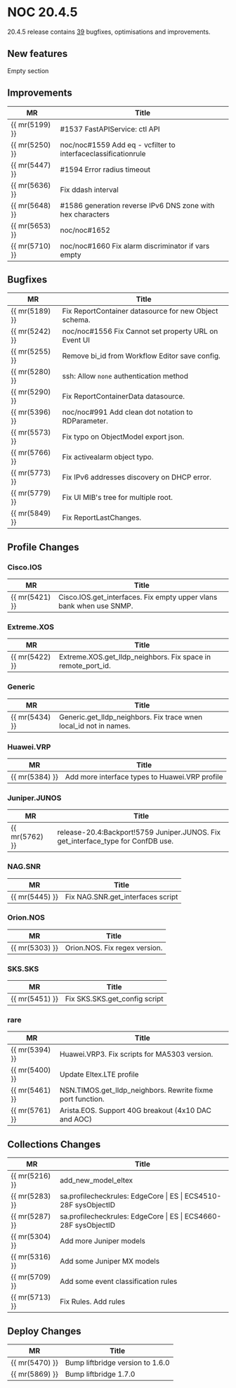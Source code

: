 # NOC 20.4.5

20.4.5 release contains [39](https://code.getnoc.com/noc/noc/merge_requests?scope=all&state=merged&milestone_title=20.4.5) bugfixes, optimisations and improvements.



## New features
Empty section



## Improvements
| MR             | Title                                                         |
| -------------- | ------------------------------------------------------------- |
| {{ mr(5199) }} | #1537 FastAPIService: ctl API                                 |
| {{ mr(5250) }} | noc/noc#1559 Add eq - vcfilter to interfaceclassificationrule |
| {{ mr(5447) }} | #1594 Error radius timeout                                    |
| {{ mr(5636) }} | Fix ddash interval                                            |
| {{ mr(5648) }} | #1586 generation reverse IPv6 DNS zone with hex characters    |
| {{ mr(5653) }} | noc/noc#1652                                                  |
| {{ mr(5710) }} | noc/noc#1660 Fix alarm discriminator if vars empty            |


## Bugfixes
| MR             | Title                                                 |
| -------------- | ----------------------------------------------------- |
| {{ mr(5189) }} | Fix ReportContainer datasource for new Object schema. |
| {{ mr(5242) }} | noc/noc#1556 Fix Cannot set property URL on Event UI  |
| {{ mr(5255) }} | Remove bi_id from Workflow Editor save config.        |
| {{ mr(5280) }} | ssh: Allow `none` authentication method               |
| {{ mr(5290) }} | Fix ReportContainerData datasource.                   |
| {{ mr(5396) }} | noc/noc#991 Add clean dot notation to RDParameter.    |
| {{ mr(5573) }} | Fix typo on ObjectModel export json.                  |
| {{ mr(5766) }} | Fix activealarm object typo.                          |
| {{ mr(5773) }} | Fix IPv6 addresses discovery on DHCP error.           |
| {{ mr(5779) }} | Fix UI MIB's tree for multiple root.                  |
| {{ mr(5849) }} | Fix ReportLastChanges.                                |

## Profile Changes

### Cisco.IOS
| MR             | Title                                                               |
| -------------- | ------------------------------------------------------------------- |
| {{ mr(5421) }} | Cisco.IOS.get_interfaces. Fix empty upper vlans bank when use SNMP. |

### Extreme.XOS
| MR             | Title                                                        |
| -------------- | ------------------------------------------------------------ |
| {{ mr(5422) }} | Extreme.XOS.get_lldp_neighbors. Fix space in remote_port_id. |

### Generic
| MR             | Title                                                             |
| -------------- | ----------------------------------------------------------------- |
| {{ mr(5434) }} | Generic.get_lldp_neighbors. Fix trace wnen local_id not in names. |

### Huawei.VRP
| MR             | Title                                          |
| -------------- | ---------------------------------------------- |
| {{ mr(5384) }} | Add more interface types to Huawei.VRP profile |

### Juniper.JUNOS
| MR             | Title                                                                            |
| -------------- | -------------------------------------------------------------------------------- |
| {{ mr(5762) }} | release-20.4:Backport!5759 Juniper.JUNOS. Fix get_interface_type for ConfDB use. |

### NAG.SNR
| MR             | Title                             |
| -------------- | --------------------------------- |
| {{ mr(5445) }} | Fix NAG.SNR.get_interfaces script |

### Orion.NOS
| MR             | Title                         |
| -------------- | ----------------------------- |
| {{ mr(5303) }} | Orion.NOS. Fix regex version. |

### SKS.SKS
| MR             | Title                         |
| -------------- | ----------------------------- |
| {{ mr(5451) }} | Fix SKS.SKS.get_config script |

### rare
| MR             | Title                                                      |
| -------------- | ---------------------------------------------------------- |
| {{ mr(5394) }} | Huawei.VRP3. Fix scripts for MA5303 version.               |
| {{ mr(5400) }} | Update Eltex.LTE profile                                   |
| {{ mr(5461) }} | NSN.TIMOS.get_lldp_neighbors. Rewrite fixme port function. |
| {{ mr(5761) }} | Arista.EOS. Support 40G breakout (4x10 DAC and AOC)        |

## Collections Changes
| MR             | Title                                                           |
| -------------- | --------------------------------------------------------------- |
| {{ mr(5216) }} | add_new_model_eltex                                             |
| {{ mr(5283) }} | sa.profilecheckrules: EdgeCore \| ES \| ECS4510-28F sysObjectID |
| {{ mr(5287) }} | sa.profilecheckrules: EdgeCore \| ES \| ECS4660-28F sysObjectID |
| {{ mr(5304) }} | Add more Juniper models                                         |
| {{ mr(5316) }} | Add some Juniper MX models                                      |
| {{ mr(5709) }} | Add some event classification rules                             |
| {{ mr(5713) }} | Fix Rules. Add rules                                            |

## Deploy Changes
| MR             | Title                            |
| -------------- | -------------------------------- |
| {{ mr(5470) }} | Bump liftbridge version to 1.6.0 |
| {{ mr(5869) }} | Bump liftbridge 1.7.0            |